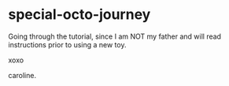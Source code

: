 # special-octo-journey

Going through the tutorial, since I am NOT my father and will read instructions prior to using a new toy.

xoxo

caroline.

